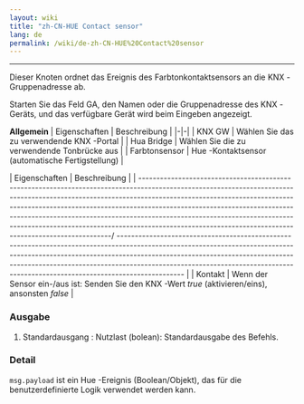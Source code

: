 ```yaml
---
layout: wiki
title: "zh-CN-HUE Contact sensor"
lang: de
permalink: /wiki/de-zh-CN-HUE%20Contact%20sensor
---
```

---

<p> Dieser Knoten ordnet das Ereignis des Farbtonkontaktsensors an die KNX -Gruppenadresse ab.</p>

Starten Sie das Feld GA, den Namen oder die Gruppenadresse des KNX -Geräts, und das verfügbare Gerät wird beim Eingeben angezeigt.

**Allgemein**
| Eigenschaften | Beschreibung |
|-|-|
| KNX GW | Wählen Sie das zu verwendende KNX -Portal |
| Hua Bridge | Wählen Sie die zu verwendende Tonbrücke aus |
| Farbtonsensor | Hue -Kontaktsensor (automatische Fertigstellung) |

| Eigenschaften | Beschreibung |
| ----------------------------------------------------------------------------------------------------------------------------------------------------------------------------------------------------------------------------------------------------------------------------------------------------------------------------------------------------------------------------------------------------------------------------------------------------------------------------/ ------------------------------------------------------------------------------------------------------------------------------------------------------------------------------------------------------------------------------------------------------------------------------------------------------------------------------------------ |
| Kontakt | Wenn der Sensor ein-/aus ist: Senden Sie den KNX -Wert _true_ (aktivieren/eins), ansonsten _false_ |

### Ausgabe

1. Standardausgang
: Nutzlast (bolean): Standardausgabe des Befehls.

### Detail

`msg.payload` ist ein Hue -Ereignis (Boolean/Objekt), das für die benutzerdefinierte Logik verwendet werden kann.
